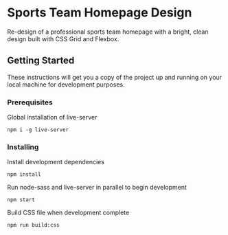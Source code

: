 # Sports Team Homepage Design

Re-design of a professional sports team homepage with a bright, clean design built with CSS Grid and Flexbox.

## Getting Started

These instructions will get you a copy of the project up and running on your local machine for development purposes.

### Prerequisites

Global installation of live-server

```
npm i -g live-server
```

### Installing

Install development dependencies

```
npm install
```

Run node-sass and live-server in parallel to begin development

```
npm start
```

Build CSS file when development complete

```
npm run build:css
```
